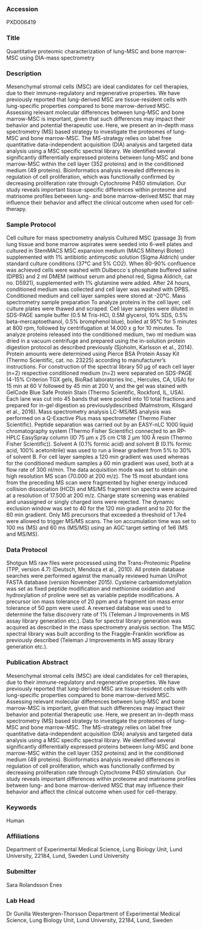 ### Accession
PXD006419

### Title
Quantitative proteomic characterization of lung-MSC and bone marrow-MSC using DIA-mass spectrometry

### Description
Mesenchymal stromal cells (MSC) are ideal candidates for cell therapies, due to their immune-regulatory and regenerative properties. We have previously reported that lung-derived MSC are tissue-resident cells with lung-specific properties compared to bone marrow-derived MSC. Assessing relevant molecular differences between lung-MSC and bone marrow-MSC is important, given that such differences may impact their behavior and potential therapeutic use. Here, we present an in-depth mass spectrometry (MS) based strategy to investigate the proteomes of lung-MSC and bone marrow-MSC. The MS-strategy relies on label free quantitative data-independent acquisition (DIA) analysis and targeted data analysis using a MSC specific spectral library. We identified several significantly differentially expressed proteins between lung-MSC and bone marrow-MSC within the cell layer (352 proteins) and in the conditioned medium (49 proteins). Bioinformatics analysis revealed differences in regulation of cell proliferation, which was functionally confirmed by decreasing proliferation rate through Cytochrome P450 stimulation. Our study reveals important tissue-specific differences within proteome and matrisome profiles between lung- and bone marrow-derived MSC that may influence their behavior and affect the clinical outcome when used for cell-therapy.

### Sample Protocol
Cell culture for mass spectrometry analysis Cultured MSC (passage 3) from lung tissue and bone marrow aspirates were seeded into 6-well plates and cultured in StemMACS MSC expansion medium (MACS Miltenyi Biotec) supplemented with 1% antibiotic antimycotic solution (Sigma Aldrich) under standard culture conditions (37°C and 5% CO2). When 80-90% confluence was achieved cells were washed with Dulbecco´s phosphate buffered saline (DPBS) and 2 ml DMEM (without serum and phenol red, Sigma Aldrich, cat no. D5921), supplemented with 1% glutamine were added. After 24 hours, conditioned medium was collected and cell layer was washed with DPBS. Conditioned medium and cell layer samples were stored at -20°C.  Mass spectrometry sample preparation To analyze proteins in the cell layer, cell culture plates were thawed and scraped. Cell layer samples were diluted in SDS-PAGE sample buffer (0.5 M Tris-HCl, 0.5M glycerol, 10% SDS, 0.5% beta-mercaptoethanol, 0.5% bromphenol blue), boiled at 95°C for 5 minutes at 800 rpm, followed by centrifugation at 14.000 x g for 10 minutes. To analyze proteins released into the conditioned medium, two ml medium was dried in a vacuum centrifuge and prepared using the in-solution protein digestion protocol as described previously (Sjoholm, Karlsson et al., 2014). Protein amounts were determined using Pierce BSA Protein Assay Kit (Thermo Scientific, cat. no. 23225) according to manufacturer’s instructions. For construction of the spectral library 50 µg of each cell layer (n=2) respective conditioned medium (n=2) were separated on SDS-PAGE (4-15% Criterion TGX gels, BioRad laboratories Inc., Hercules, CA, USA) for 15 min at 60 V followed by 45 min at 200 V, and the gel was stained with GelCode Blue Safe Protein Stain (Thermo Scientific, Rockford, IL, USA). Each lane was cut into 45 bands that were pooled into 10 total fractions and prepared for in-gel digestion as previouslydescribed (Malmstrom, Kilsgard et al., 2016).  Mass spectrometry analysis LC-MS/MS analysis was performed on a Q-Exactive Plus mass spectrometer (Thermo Fisher Scientific). Peptide separation was carried out by an EASY-nLC 1000 liquid chromatography system (Thermo Fisher Scientific) connected to an RP-HPLC EasySpray column (ID 75 µm x 25 cm C18 2 µm 100 Å resin (Thermo Fisher Scientific)). Solvent A (0.1% formic acid) and solvent B (0.1% formic acid, 100% acetonitrile) was used to run a linear gradient from 5% to 30% of solvent B. For cell layer samples a 120 min gradient was used whereas for the conditioned medium samples a 60 min gradient was used, both at a flow rate of 300 nl/min. The data acquisition mode was set to obtain one high resolution MS scan (70.000 at 200 m/z). The 15 most abundant ions from the preceding MS scan were fragmented by higher energy induced collision dissociation (HCD) and MS/MS fragment ion spectra were acquired at a resolution of 17.500 at 200 m/z. Charge state screening was enabled and unassigned or singly charged ions were rejected. The dynamic exclusion window was set to 40 for the 120 min gradient and to 20 for the 60 min gradient. Only MS precursors that exceeded a threshold of 1.7e4 were allowed to trigger MS/MS scans. The ion accumulation time was set to 100 ms (MS) and 60 ms (MS/MS) using an AGC target setting of 1e6 (MS and MS/MS).

### Data Protocol
Shotgun MS raw files were processed using the Trans-Proteomic Pipeline (TPP, version 4.7) (Deutsch, Mendoza et al., 2010). All protein database searches were performed against the manually reviewed human UniProt FASTA database (version November 2015). Cysteine carbamidometylation was set as fixed peptide modification and methionine oxidation and hydroxylation of proline were set as variable peptide modifications. A precursor ion mass tolerance of 20 ppm and a fragment ion mass error tolerance of 50 ppm were used. A reversed database was used to determine the false discovery rate of 1% (Teleman J Improvements in MS assay library generation etc.).  Data for spectral library generation was acquired as described in the mass spectrometry analysis section. The MSC spectral library was built according to the Fraggle-Franklin workflow as previously described (Teleman J Improvements in MS assay library generation etc.).

### Publication Abstract
Mesenchymal stromal cells (MSC) are ideal candidates for cell therapies, due to their immune-regulatory and regenerative properties. We have previously reported that lung-derived MSC are tissue-resident cells with lung-specific properties compared to bone marrow-derived MSC. Assessing relevant molecular differences between lung-MSC and bone marrow-MSC is important, given that such differences may impact their behavior and potential therapeutic use. Here, we present an in-depth mass spectrometry (MS) based strategy to investigate the proteomes of lung-MSC and bone marrow-MSC. The MS-strategy relies on label free quantitative data-independent acquisition (DIA) analysis and targeted data analysis using a MSC specific spectral library. We identified several significantly differentially expressed proteins between lung-MSC and bone marrow-MSC within the cell layer (352 proteins) and in the conditioned medium (49 proteins). Bioinformatics analysis revealed differences in regulation of cell proliferation, which was functionally confirmed by decreasing proliferation rate through Cytochrome P450 stimulation. Our study reveals important differences within proteome and matrisome profiles between lung- and bone marrow-derived MSC that may influence their behavior and affect the clinical outcome when used for cell-therapy.

### Keywords
Human

### Affiliations
Department of Experimental Medical Science, Lung Biology Unit, Lund University, 22184, Lund, Sweden
Lund University

### Submitter
Sara Rolandsson Enes

### Lab Head
Dr Gunilla Westergren-Thorsson
Department of Experimental Medical Science, Lung Biology Unit, Lund University, 22184, Lund, Sweden


